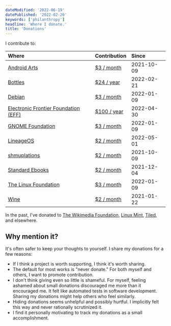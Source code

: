 ```yaml
---
dateModified: '2022-06-19'
datePublished: '2022-02-26'
keywords: ['philanthropy']
headline: 'Where I donate.'
title: 'Donations'
---
```


I contribute to:

| Where                                                   | Contribution                                                         | Since      |
| :------------------------------------------------------ | :------------------------------------------------------------------- | :--------- |
| [Android Arts](https://androidarts.com)                 | [$3 / month](https://patreon.com/androidarts)                        | 2021-10-09 |
| [Bottles](https://usebottles.com)                       | [$24 / year](https://usebottles.com/funding)                         | 2022-02-21 |
| [Debian](https://debian.org)                            | [$3 / month](https://debian.org/donations#spi)                       | 2022-01-09 |
| [Electronic Frontier Foundation (EFF)](https://eff.org) | [$100 / year](https://supporters.eff.org/donate/join-eff-m--h)       | 2022-04-30 |
| [GNOME Foundation](https://gnome.org)                   | [$3 / month](https://gnome.org/donate)                               | 2022-01-09 |
| [LineageOS](https://lineageos.org)                      | [$2 / month](https://patreon.com/LineageOS)                          | 2022-05-01 |
| [shmuplations](https://shmuplations.com)                | [$2 / month](https://patreon.com/shmuplations)                       | 2021-10-09 |
| [Standard Ebooks](https://standardebooks.org)           | [$2 / month](https://fundraising.fracturedatlas.org/standard-ebooks) | 2021-12-04 |
| [The Linux Foundation](https://linuxfoundation.org)     | [$3 / month](https://linuxfoundation.org/donate)                     | 2022-01-09 |
| [Wine](https://winehq.org)                              | [$2 / month](https://winehq.org/donate)                              | 2021-01-22 |

In the past, I've donated to
[The Wikimedia Foundation](https://wikimediafoundation.org),
[Linux Mint](https://linuxmint.com), [Tiled](https://mapeditor.org), and
elsewhere.

## Why mention it?

It's often safer to keep your thoughts to yourself. I share my donations for a
few reasons:

- If I think a project is worth supporting, I think it's worth sharing.
- The default for most works is "never donate." For both myself and others, I
  want to promote contribution.
- I don't think giving even so little is shameful. For myself, feeling ashamed
  about small donations discouraged me more than it encouraged me. It felt like
  automated tests in software development. Sharing my donations might help
  others who feel similarly.
- Hiding donations seems unhelpful and possibly hurtful. I implicitly felt this
  way and never rationally scrutinized it.
- I find it personally motivating to track my donations as a small
  accomplishment.
